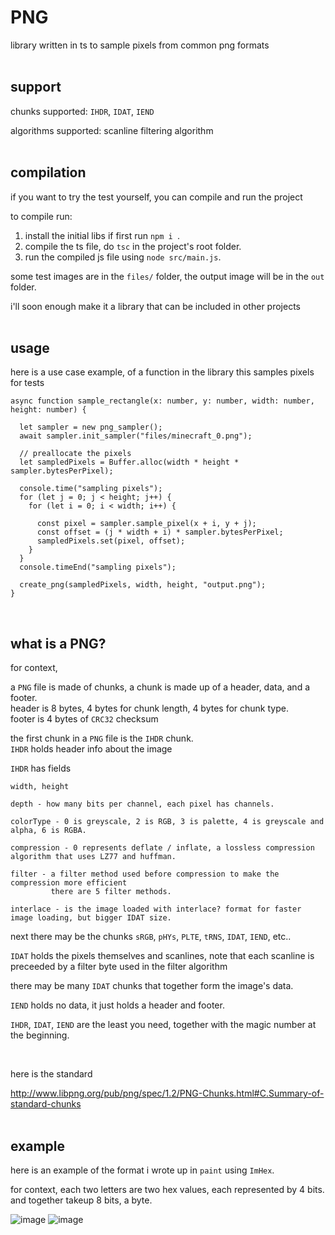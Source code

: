 # PNG

library written in ts to sample pixels from common png formats <br/><br/>

## support

chunks supported: `IHDR`, `IDAT`, `IEND`

algorithms supported: scanline filtering algorithm
<br/><br/>

## compilation

if you want to try the test yourself, you can compile and run the project

to compile run:
1. install the initial libs if first run `npm i `.
2. compile the ts file, do `tsc` in the project's root folder.
3. run the compiled js file using `node src/main.js`.

some test images are in the `files/` folder, the output image will be in the `out` folder.

i'll soon enough make it a library that can be included in other projects
<br/><br/>

## usage

here is a use case example, of a function in the library this samples pixels for tests

```
async function sample_rectangle(x: number, y: number, width: number, height: number) {
  
  let sampler = new png_sampler();
  await sampler.init_sampler("files/minecraft_0.png");

  // preallocate the pixels
  let sampledPixels = Buffer.alloc(width * height * sampler.bytesPerPixel);

  console.time("sampling pixels");
  for (let j = 0; j < height; j++) {
    for (let i = 0; i < width; i++) {

      const pixel = sampler.sample_pixel(x + i, y + j);
      const offset = (j * width + i) * sampler.bytesPerPixel;
      sampledPixels.set(pixel, offset);
    }
  }
  console.timeEnd("sampling pixels");

  create_png(sampledPixels, width, height, "output.png");
}
```
<br/>

## what is a PNG?

for context,

a ``PNG`` file is made of chunks, a chunk is made up of a header, data, and a footer. <br/>
header is 8 bytes, 4 bytes for chunk length, 4 bytes for chunk type. <br/>
footer is 4 bytes of ``CRC32`` checksum <br/>

the first chunk in a ``PNG`` file is the ``IHDR`` chunk. <br/>
``IHDR`` holds header info about the image <br/>

``IHDR`` has fields
```
width, height 

depth - how many bits per channel, each pixel has channels. 

colorType - 0 is greyscale, 2 is RGB, 3 is palette, 4 is greyscale and alpha, 6 is RGBA. 

compression - 0 represents deflate / inflate, a lossless compression algorithm that uses LZ77 and huffman. 

filter - a filter method used before compression to make the compression more efficient 
         there are 5 filter methods. 

interlace - is the image loaded with interlace? format for faster image loading, but bigger IDAT size. 
```

next there may be the chunks ``sRGB``, ``pHYs``, ``PLTE``, ``tRNS``, ``IDAT``, ``IEND``, etc..<br/>

``IDAT`` holds the pixels themselves and scanlines, note that each scanline is preceeded by a filter byte used in the filter algorithm <br/>

there may be many `IDAT` chunks that together form the image's data.

``IEND`` holds no data, it just holds a header and footer. <br/>

``IHDR``, ``IDAT``, ``IEND`` are the least you need, together with the magic number at the beginning.

<br/>

here is the standard

http://www.libpng.org/pub/png/spec/1.2/PNG-Chunks.html#C.Summary-of-standard-chunks <br/><br/>

## example

here is an example of the format i wrote up in `paint` using `ImHex`. <br/>

for context, each two letters are two hex values, each represented by 4 bits. and together takeup 8 bits, a byte. <br/>

![image](https://github.com/user-attachments/assets/a1b5a600-a481-4d5c-b2d9-148ab1fb8655)
![image](https://github.com/user-attachments/assets/15c5f25d-b254-41e5-bcaa-a728c53a84cf)

